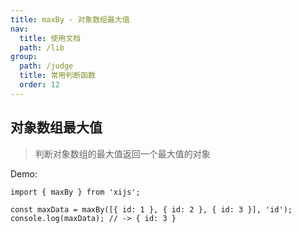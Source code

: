 ```yaml
---
title: maxBy - 对象数组最大值
nav:
  title: 使用文档
  path: /lib
group:
  path: /judge
  title: 常用判断函数
  order: 12
---
```


## 对象数组最大值

> 判断对象数组的最大值返回一个最大值的对象

Demo:

```tsx | pure
import { maxBy } from 'xijs';

const maxData = maxBy([{ id: 1 }, { id: 2 }, { id: 3 }], 'id');
console.log(maxData); // -> { id: 3 }
```
